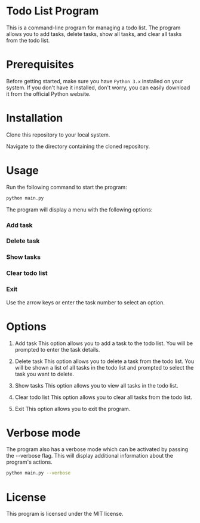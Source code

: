 # Todo List Program
This is a command-line program for managing a todo list. The program allows you to add tasks, delete tasks, show all tasks, and clear all tasks from the todo list.

# Prerequisites
Before getting started, make sure you have `Python 3.x` installed on your system. If you don't have it installed, don't worry, you can easily download it from the official Python website.
# Installation
Clone this repository to your local system.

Navigate to the directory containing the cloned repository.

# Usage
Run the following command to start the program:

```sh
python main.py
```
The program will display a menu with the following options:

### Add task
### Delete task
### Show tasks
### Clear todo list
### Exit
Use the arrow keys or enter the task number to select an option.

# Options
1. Add task
This option allows you to add a task to the todo list. You will be prompted to enter the task details.

2. Delete task
This option allows you to delete a task from the todo list. You will be shown a list of all tasks in the todo list and prompted to select the task you want to delete.

3. Show tasks
This option allows you to view all tasks in the todo list.

4. Clear todo list
This option allows you to clear all tasks from the todo list.

5. Exit
This option allows you to exit the program.

# Verbose mode
The program also has a verbose mode which can be activated by passing the --verbose flag. This will display additional information about the program's actions.

```sh
python main.py --verbose
```
# License
This program is licensed under the MIT license.
